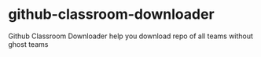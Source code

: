# github-classroom-downloader
Github Classroom Downloader help you download repo of all teams without ghost teams
